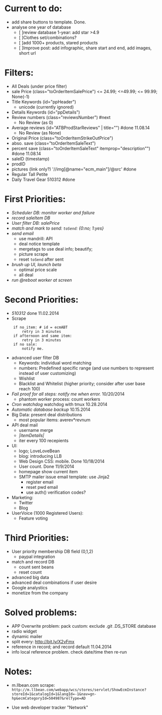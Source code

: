 # Current to do:
* add share buttons to template. Done.
* analyse one year of database
	* [ ]review database 1-year: add star >4.9
	* [ ]Clothes set/combinations?
	* [ ]add 1000+ products, stared products
	* [ ]Improve post: add infographic, share start and end, add images, short url



# Filters:
* All Deals (under price filter)
* sale Price (class="toOrderItemSalePrice")
    <= 24.99; <=49.99; <= 99.99; None(-1)
* Title Keywords (id="ppHeader")
    - unicode (currently ignored)
* Details Keywords (id="ppDetails")
* Review numbers (class="reviewsNumber") #next
    - No Review (as 0)
* Average reviews (id="ATBProdStarReviews" | title="") #done 11.08.14
    - No Review (as None)
* Original Price (class="toOrderItemStrikeOutPrice")
* abso. save (class="toOrderItemSaleText")
* percent save (class="toOrderItemSaleText" itemprop="description"") #done 11.08.14
* saleID (timestamp)
* prodID
* pictures (link only?) '//img[@name="ecm_main"]/@src' #done
* Regular Tall Petite
* Daily Travel Gear 510312 #done
    
	
# First Priorities:
* _Scheduler DB: monitor worker and failure_
* _record saleItem DB_
* _User filter DB: salePrice_
* _match and mark to send: `toSend`: {0:no; 1:yes}_
* _send email_
    - use mandrill: API
    - deal notice template
    - mergetags to use deal info; beautify; 
    - picture scrape
    - reset `toSend` after sent
* _brush up UI, launch beta_
    - optimal price scale
    - all deal
* _run @reboot worker at screen_


# Second Priorities:
* _510312_ done 11.02.2014
* Scrape

```
    if no_item: # id = ecmABT
        retry in 3 minutes
    if afternoon and same item:
        retry in 3 minutes
    if no sale:
        notify me.
```
* advanced user filter DB
    - Keywords: individual word matching
    - numbers: Predefined specific range (and use numbers to represent instead of user customizing)
    - Wishlist
    - Blacklist and Whitelist (higher priority; consider after user base reach 100)
* _Fail proof for all steps: notify me when error._ 10/20/2014
    - phantom worker process: count workers
* _Cron watchdog_ watchdog with tmux 10.28.2014
* _Automatic database backup_ 10.15.2014
* Big Data: present deal distributions
    - most popular items: averev*revnum
* API deal mail
    - username merge
    - *|itemDetails|*
    - iter every 100 recepients
* UI: 
    - logo; LoveLoveBean
    - blog: introducing LLB
    - Web Design CSS: mobile. Done 10/18/2014
    - User count. Done 11/9/2014
    - homepage show current item
    - SMTP mailer issue email template: use Jinja2
        - register email
        - reset pwd email
        - use auth() verification codes?
* Marketing:
    - Twitter
    - Blog
* UserVoice (1000 Registered Users):
    - Feature voting

# Third Priorities:
* User priority membership DB field (0,1,2)
    - paypal integration
* match and record DB
    - count sent beans
    - reset count
* advanced big data
* advanced deal combinations if user desire
* Google analystics
* monetize from the company


# Solved problems:
* APP Overwrite problem:
    pack custom: exclude .git .DS_STORE database
* radio widget
* dynamic mailer
* split every: http://bit.ly/X2vFmx
* reference in record; and record default 11.04.2014
* info local reference problem. check date/time then re-run

# Notes:
* m.llbean.com scrape:
`http://m.llbean.com/webapp/wcs/stores/servlet/ShowEcmInstance?storeId=1&catalogId=1&langId=-1&nav=gn-hp&ecmCategoryId=504987&relType=AD`

* Use web developer tracker "Network"
